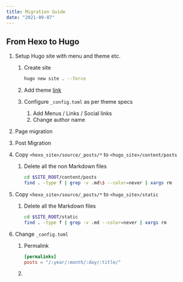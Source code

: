 ```yaml
---
title: Migration Guide
date: "2021-09-07"
---
```


## From Hexo to Hugo


1. Setup Hugo site with menu and theme etc.
    1. Create site

        ```bash
        hugo new site . --force
        ```

    1. Add theme [link]()

    1. Configure `_config.toml` as per theme specs
        1. Add Menus / Links / Social links
        1. Change author name
1. Page migration
1. Post Migration
1. Copy `<hexo_site>/source/_posts/*` to `<hugo_site>/content/posts`
    1. Delete all the non Markdown files

        ```bash
        cd $SITE_ROOT/content/posts
        find . -type f | grep -v .md\$ --color=never | xargs rm
        ```


1. Copy `<hexo_site>/source/_posts/*` to `<hugo_site>/static`

    1. Delete all the Markdown files

        ```bash
        cd $SITE_ROOT/static
        find . -type f | grep -v .md --color=never | xargs rm
        ```

1. Change `_config.toml`

    1. Permalink

        ```toml
        [permalinks]
        posts = "/:year/:month/:day/:title/"
        ```
    1.


